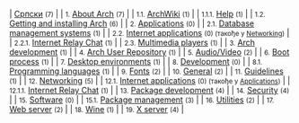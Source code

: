 | [Српски](/index.php/Category:%D0%A1%D1%80%D0%BF%D1%81%D0%BA%D0%B8 "Category:Српски") <small>(7)</small> |
| <small>1.</small> [About Arch](/index.php/Category:About_Arch_(%D0%A1%D1%80%D0%BF%D1%81%D0%BA%D0%B8) "Category:About Arch (Српски)") <small>(7)</small> |
| <small>1.1.</small> [ArchWiki](/index.php/Category:ArchWiki_(%D0%A1%D1%80%D0%BF%D1%81%D0%BA%D0%B8) "Category:ArchWiki (Српски)") <small>(1)</small> |
| <small>1.1.1.</small> [Help](/index.php/Category:Help_(%D0%A1%D1%80%D0%BF%D1%81%D0%BA%D0%B8) "Category:Help (Српски)") <small>(1)</small> |
| <small>1.2.</small> [Getting and installing Arch](/index.php/Category:Getting_and_installing_Arch_(%D0%A1%D1%80%D0%BF%D1%81%D0%BA%D0%B8) "Category:Getting and installing Arch (Српски)") <small>(6)</small> |
| <small>2.</small> [Applications](/index.php/Category:Applications_(%D0%A1%D1%80%D0%BF%D1%81%D0%BA%D0%B8) "Category:Applications (Српски)") <small>(0)</small> |
| <small>2.1.</small> [Database management systems](/index.php/Category:Database_management_systems_(%D0%A1%D1%80%D0%BF%D1%81%D0%BA%D0%B8) "Category:Database management systems (Српски)") <small>(1)</small> |
| <small>2.2.</small> [Internet applications](/index.php/Category:Internet_applications_(%D0%A1%D1%80%D0%BF%D1%81%D0%BA%D0%B8) "Category:Internet applications (Српски)") <small>(0) (такође у [Networking](/index.php/Category:Networking_(%D0%A1%D1%80%D0%BF%D1%81%D0%BA%D0%B8) "Category:Networking (Српски)"))</small> |
| <small>2.2.1.</small> [Internet Relay Chat](/index.php/Category:Internet_Relay_Chat_(%D0%A1%D1%80%D0%BF%D1%81%D0%BA%D0%B8) "Category:Internet Relay Chat (Српски)") <small>(1)</small> |
| <small>2.3.</small> [Multimedia players](/index.php/Category:Multimedia_players_(%D0%A1%D1%80%D0%BF%D1%81%D0%BA%D0%B8) "Category:Multimedia players (Српски)") <small>(1)</small> |
| <small>3.</small> [Arch development](/index.php/Category:Arch_development_(%D0%A1%D1%80%D0%BF%D1%81%D0%BA%D0%B8) "Category:Arch development (Српски)") <small>(1)</small> |
| <small>4.</small> [Arch User Repository](/index.php/Category:Arch_User_Repository_(%D0%A1%D1%80%D0%BF%D1%81%D0%BA%D0%B8) "Category:Arch User Repository (Српски)") <small>(1)</small> |
| <small>5.</small> [Audio/Video](/index.php/Category:Audio/Video_(%D0%A1%D1%80%D0%BF%D1%81%D0%BA%D0%B8) "Category:Audio/Video (Српски)") <small>(2)</small> |
| <small>6.</small> [Boot process](/index.php/Category:Boot_process_(%D0%A1%D1%80%D0%BF%D1%81%D0%BA%D0%B8) "Category:Boot process (Српски)") <small>(1)</small> |
| <small>7.</small> [Desktop environments](/index.php/Category:Desktop_environments_(%D0%A1%D1%80%D0%BF%D1%81%D0%BA%D0%B8) "Category:Desktop environments (Српски)") <small>(1)</small> |
| <small>8.</small> [Development](/index.php/Category:Development_(%D0%A1%D1%80%D0%BF%D1%81%D0%BA%D0%B8) "Category:Development (Српски)") <small>(0)</small> |
| <small>8.1.</small> [Programming languages](/index.php/Category:Programming_languages_(%D0%A1%D1%80%D0%BF%D1%81%D0%BA%D0%B8) "Category:Programming languages (Српски)") <small>(1)</small> |
| <small>9.</small> [Fonts](/index.php/Category:Fonts_(%D0%A1%D1%80%D0%BF%D1%81%D0%BA%D0%B8) "Category:Fonts (Српски)") <small>(2)</small> |
| <small>10.</small> [General](/index.php/Category:General_(%D0%A1%D1%80%D0%BF%D1%81%D0%BA%D0%B8) "Category:General (Српски)") <small>(2)</small> |
| <small>11.</small> [Guidelines](/index.php/Category:Guidelines_(%D0%A1%D1%80%D0%BF%D1%81%D0%BA%D0%B8) "Category:Guidelines (Српски)") <small>(1)</small> |
| <small>12.</small> [Networking](/index.php/Category:Networking_(%D0%A1%D1%80%D0%BF%D1%81%D0%BA%D0%B8) "Category:Networking (Српски)") <small>(5)</small> |
| <small>12.1.</small> [Internet applications](/index.php/Category:Internet_applications_(%D0%A1%D1%80%D0%BF%D1%81%D0%BA%D0%B8) "Category:Internet applications (Српски)") <small>(0) (такође у [Applications](/index.php/Category:Applications_(%D0%A1%D1%80%D0%BF%D1%81%D0%BA%D0%B8) "Category:Applications (Српски)"))</small> |
| <small>12.1.1.</small> [Internet Relay Chat](/index.php/Category:Internet_Relay_Chat_(%D0%A1%D1%80%D0%BF%D1%81%D0%BA%D0%B8) "Category:Internet Relay Chat (Српски)") <small>(1)</small> |
| <small>13.</small> [Package development](/index.php/Category:Package_development_(%D0%A1%D1%80%D0%BF%D1%81%D0%BA%D0%B8) "Category:Package development (Српски)") <small>(4)</small> |
| <small>14.</small> [Security](/index.php/Category:Security_(%D0%A1%D1%80%D0%BF%D1%81%D0%BA%D0%B8) "Category:Security (Српски)") <small>(4)</small> |
| <small>15.</small> [Software](/index.php/Category:Software_(%D0%A1%D1%80%D0%BF%D1%81%D0%BA%D0%B8) "Category:Software (Српски)") <small>(0)</small> |
| <small>15.1.</small> [Package management](/index.php/Category:Package_management_(%D0%A1%D1%80%D0%BF%D1%81%D0%BA%D0%B8) "Category:Package management (Српски)") <small>(3)</small> |
| <small>16.</small> [Utilities](/index.php/Category:Utilities_(%D0%A1%D1%80%D0%BF%D1%81%D0%BA%D0%B8) "Category:Utilities (Српски)") <small>(2)</small> |
| <small>17.</small> [Web server](/index.php/Category:Web_server_(%D0%A1%D1%80%D0%BF%D1%81%D0%BA%D0%B8) "Category:Web server (Српски)") <small>(2)</small> |
| <small>18.</small> [Wine](/index.php/Category:Wine_(%D0%A1%D1%80%D0%BF%D1%81%D0%BA%D0%B8) "Category:Wine (Српски)") <small>(1)</small> |
| <small>19.</small> [X server](/index.php/Category:X_server_(%D0%A1%D1%80%D0%BF%D1%81%D0%BA%D0%B8) "Category:X server (Српски)") <small>(4)</small> |